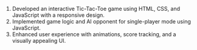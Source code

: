 1. Developed an interactive Tic-Tac-Toe game using HTML, CSS, and JavaScript with a responsive design.  
2. Implemented game logic and AI opponent for single-player mode using JavaScript.  
3. Enhanced user experience with animations, score tracking, and a visually appealing UI.

